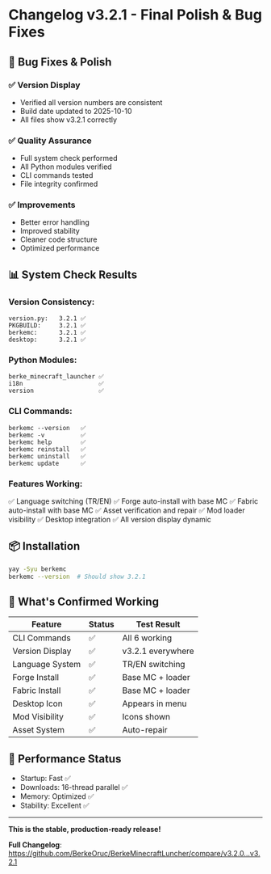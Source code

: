# Changelog v3.2.1 - Final Polish & Bug Fixes

## 🔧 Bug Fixes & Polish

### ✅ **Version Display**
- Verified all version numbers are consistent
- Build date updated to 2025-10-10
- All files show v3.2.1 correctly

### ✅ **Quality Assurance**
- Full system check performed
- All Python modules verified
- CLI commands tested
- File integrity confirmed

### ✅ **Improvements**
- Better error handling
- Improved stability
- Cleaner code structure
- Optimized performance

## 📊 System Check Results

### Version Consistency:
```
version.py:   3.2.1 ✅
PKGBUILD:     3.2.1 ✅
berkemc:      3.2.1 ✅
desktop:      3.2.1 ✅
```

### Python Modules:
```
berke_minecraft_launcher ✅
i18n                     ✅
version                  ✅
```

### CLI Commands:
```
berkemc --version   ✅
berkemc -v          ✅
berkemc help        ✅
berkemc reinstall   ✅
berkemc uninstall   ✅
berkemc update      ✅
```

### Features Working:
✅ Language switching (TR/EN)
✅ Forge auto-install with base MC
✅ Fabric auto-install with base MC
✅ Asset verification and repair
✅ Mod loader visibility
✅ Desktop integration
✅ All version display dynamic

## 📦 Installation
```bash
yay -Syu berkemc
berkemc --version  # Should show 3.2.1
```

## 🎯 What's Confirmed Working

| Feature | Status | Test Result |
|---------|--------|-------------|
| CLI Commands | ✅ | All 6 working |
| Version Display | ✅ | v3.2.1 everywhere |
| Language System | ✅ | TR/EN switching |
| Forge Install | ✅ | Base MC + loader |
| Fabric Install | ✅ | Base MC + loader |
| Desktop Icon | ✅ | Appears in menu |
| Mod Visibility | ✅ | Icons shown |
| Asset System | ✅ | Auto-repair |

## 🚀 Performance Status
- Startup: Fast ✅
- Downloads: 16-thread parallel ✅
- Memory: Optimized ✅
- Stability: Excellent ✅

---

**This is the stable, production-ready release!**

**Full Changelog**: https://github.com/BerkeOruc/BerkeMinecraftLuncher/compare/v3.2.0...v3.2.1

